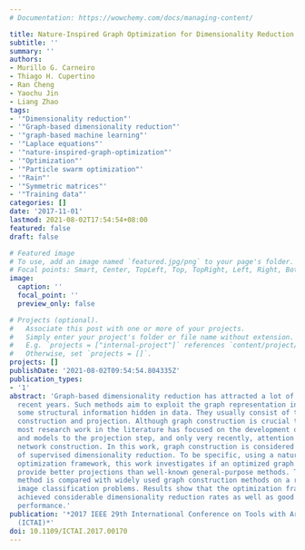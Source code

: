 ```yaml
---
# Documentation: https://wowchemy.com/docs/managing-content/

title: Nature-Inspired Graph Optimization for Dimensionality Reduction
subtitle: ''
summary: ''
authors:
- Murillo G. Carneiro
- Thiago H. Cupertino
- Ran Cheng
- Yaochu Jin
- Liang Zhao
tags:
- '"Dimensionality reduction"'
- '"Graph-based dimensionality reduction"'
- '"graph-based machine learning"'
- '"Laplace equations"'
- '"nature-inspired-graph-optimization"'
- '"Optimization"'
- '"Particle swarm optimization"'
- '"Rain"'
- '"Symmetric matrices"'
- '"Training data"'
categories: []
date: '2017-11-01'
lastmod: 2021-08-02T17:54:54+08:00
featured: false
draft: false

# Featured image
# To use, add an image named `featured.jpg/png` to your page's folder.
# Focal points: Smart, Center, TopLeft, Top, TopRight, Left, Right, BottomLeft, Bottom, BottomRight.
image:
  caption: ''
  focal_point: ''
  preview_only: false

# Projects (optional).
#   Associate this post with one or more of your projects.
#   Simply enter your project's folder or file name without extension.
#   E.g. `projects = ["internal-project"]` references `content/project/deep-learning/index.md`.
#   Otherwise, set `projects = []`.
projects: []
publishDate: '2021-08-02T09:54:54.804335Z'
publication_types:
- '1'
abstract: 'Graph-based dimensionality reduction has attracted a lot of attention in
  recent years. Such methods aim to exploit the graph representation in order to catch
  some structural information hidden in data. They usually consist of two steps: graph
  construction and projection. Although graph construction is crucial to the performance,
  most research work in the literature has focused on the development of heuristics
  and models to the projection step, and only very recently, attention was paid to
  network construction. In this work, graph construction is considered in the context
  of supervised dimensionality reduction. To be specific, using a nature-inspired
  optimization framework, this work investigates if an optimized graph is able to
  provide better projections than well-known general-purpose methods. The proposed
  method is compared with widely used graph construction methods on a range of real-world
  image classification problems. Results show that the optimization framework has
  achieved considerable dimensionality reduction rates as well as good predictive
  performance.'
publication: '*2017 IEEE 29th International Conference on Tools with Artificial Intelligence
  (ICTAI)*'
doi: 10.1109/ICTAI.2017.00170
---
```

